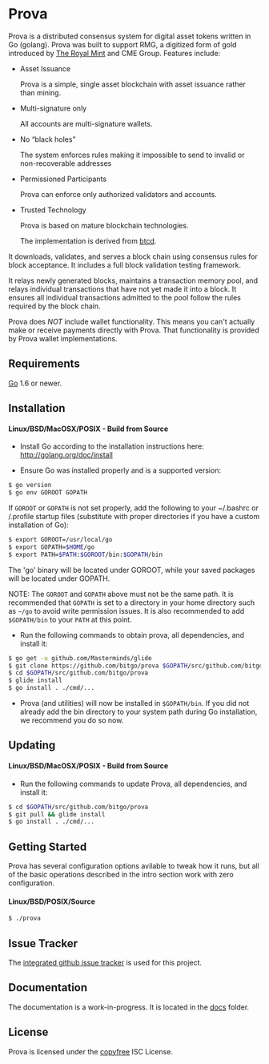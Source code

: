 Prova
====

Prova is a distributed consensus system for digital asset tokens written in Go (golang).
Prova was built to support RMG, a digitized form of gold introduced by [The Royal Mint](http://www.royalmint.com/rmg)
and CME Group.  Features include:

 * Asset Issuance

   Prova is a simple, single asset blockchain with asset issuance rather than mining.

 * Multi-signature only

   All accounts are multi-signature wallets.

 * No “black holes”

   The system enforces rules making it impossible to send to invalid or non-recoverable addresses

 * Permissioned Participants

   Prova can enforce only authorized validators and accounts.

 * Trusted Technology

   Prova is based on mature blockchain technologies.

   The implementation is derived from [btcd](https://github.com/btcsuite/btcd).

It downloads, validates, and serves a block chain using consensus rules for block acceptance.  It includes a full block validation testing framework.

It relays newly generated blocks, maintains a transaction memory pool, and
relays individual transactions that have not yet made it into a block.  It
ensures all individual transactions admitted to the pool follow the rules
required by the block chain.

Prova does *NOT* include wallet functionality.  This means you can't actually make or receive payments directly with Prova.  That functionality is provided by Prova wallet implementations.

## Requirements

[Go](http://golang.org) 1.6 or newer.

## Installation

#### Linux/BSD/MacOSX/POSIX - Build from Source

- Install Go according to the installation instructions here:
  http://golang.org/doc/install

- Ensure Go was installed properly and is a supported version:

```bash
$ go version
$ go env GOROOT GOPATH
```

If `GOROOT` or `GOPATH` is not set properly, add the following to your ~/.bashrc or /.profile startup files (substitute with proper directories if you have a custom installation of Go):

```bash
$ export GOROOT=/usr/local/go
$ export GOPATH=$HOME/go
$ export PATH=$PATH:$GOROOT/bin:$GOPATH/bin
```

The 'go' binary will be located under GOROOT, while your saved packages will be located under GOPATH.

NOTE: The `GOROOT` and `GOPATH` above must not be the same path.  It is
recommended that `GOPATH` is set to a directory in your home directory such as
`~/go` to avoid write permission issues.  It is also recommended to add
`$GOPATH/bin` to your `PATH` at this point.

- Run the following commands to obtain prova, all dependencies, and install it:

```bash
$ go get -u github.com/Masterminds/glide
$ git clone https://github.com/bitgo/prova $GOPATH/src/github.com/bitgo/prova
$ cd $GOPATH/src/github.com/bitgo/prova
$ glide install
$ go install . ./cmd/...
```

- Prova (and utilities) will now be installed in ```$GOPATH/bin```.  If you did
  not already add the bin directory to your system path during Go installation,
  we recommend you do so now.

## Updating

#### Linux/BSD/MacOSX/POSIX - Build from Source

- Run the following commands to update Prova, all dependencies, and install it:

```bash
$ cd $GOPATH/src/github.com/bitgo/prova
$ git pull && glide install
$ go install . ./cmd/...
```

## Getting Started

Prova has several configuration options avilable to tweak how it runs, but all
of the basic operations described in the intro section work with zero
configuration.

#### Linux/BSD/POSIX/Source

```bash
$ ./prova
```

## Issue Tracker

The [integrated github issue tracker](https://github.com/bitgo/prova/issues)
is used for this project.

## Documentation

The documentation is a work-in-progress.  It is located in the [docs](https://github.com/bitgo/prova/tree/master/docs) folder.

## License

Prova is licensed under the [copyfree](http://copyfree.org) ISC License.
